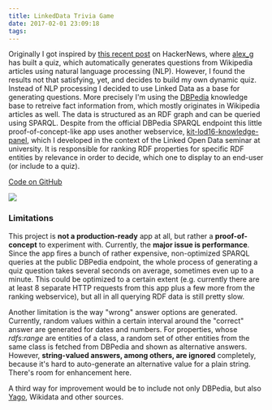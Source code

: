 ```yaml
---
title: LinkedData Trivia Game
date: 2017-02-01 23:09:18
tags:
---
```


Originally I got inspired by [this recent post](https://news.ycombinator.com/item?id=13677748) on HackerNews, where [alex_g](https://news.ycombinator.com/user?id=alex_g) has built a quiz, which automatically generates questions from Wikipedia articles using natural language processing (NLP). However, I found the results not that satisfying, yet, and decides to build my own dynamic quiz. Instead of NLP processing I decided to use Linked Data as a base for generating questions. More precisely I'm using the [DBPedia](https://dbpedia.org) knowledge base to retreive fact information from, which mostly originates in Wikipedia articles as well. The data is structured as an RDF graph and can be queried using SPARQL. Despite from the official DBPedia SPARQL endpoint this little proof-of-concept-like app uses another webservice, [kit-lod16-knowledge-panel](https://github.com/muety/kit-lod16-knowledge-panel), which I developed in the context of the Linked Open Data seminar at university. It is responsible for ranking RDF properties for specific RDF entities by relevance in order to decide, which one to display to an end-user (or include to a quiz).

[Code on GitHub](https://github.com/muety/linkeddata-trivia)

![](images/trivia.jpg)

### Limitations
This project is __not a production-ready__ app at all, but rather a __proof-of-concept__ to experiment with. Currently, the __major issue is performance__. Since the app fires a bunch of rather expensive, non-optimized SPARQL queries at the public DBPedia endpoint, the whole process of generating a quiz question takes several seconds on average, sometimes even up to a minute. This could be optimized to a certain extent (e.g. currently there are at least 8 separate HTTP requests from this app plus a few more from the ranking webservice), but all in all querying RDF data is still pretty slow. 

Another limitation is the way "wrong" answer options are generated. Currently, random values within a certain interval around the "correct" answer are generated for dates and numbers. For properties, whose _rdfs:range_ are entities of a class, a random set of other entities from the same class is fetched from DBPedia and shown as alternative answers. However, __string-valued answers, among others, are ignored__ completely, because it's hard to auto-generate an alternative value for a plain string. There's room for enhancement here.

A third way for improvement would be to include not only DBPedia, but also [Yago](https://yago-knowledge.org), Wikidata and other sources. 